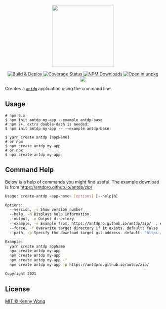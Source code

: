 <p align="center">
  <a href="https://github.com/antdpro/antdp">
    <img width="200" src="https://gw.alipayobjects.com/zos/rmsportal/KDpgvguMpGfqaHPjicRK.svg">
  </a>
</p>

<p align="center">
  <a href="https://github.com/antdpro/create-antdp/actions/workflows/ci.yml">
    <img alt="Build & Deploy" src="https://github.com/antdpro/create-antdp/actions/workflows/ci.yml/badge.svg">
  </a>
  <a href="https://antdpro.github.io/create-antdp/lcov-report/">
    <img alt="Coverage Status" src="https://antdpro.github.io/create-antdp/badges.svg">
  </a>
  <a href="https://www.npmjs.com/package/create-antdp">
    <img alt="NPM Downloads" src="https://img.shields.io/npm/dm/create-antdp.svg?style=flat">
  </a>
  <a href="https://uiwjs.github.io/npm-unpkg/#/pkg/create-antdp/file/README.md">
    <img alt="Open in unpkg" src="https://img.shields.io/badge/Open%20in-unpkg-blue">
  </a>
  <a href="https://www.npmjs.com/package/create-antdp">
    <img src="https://img.shields.io/npm/v/create-antdp.svg">
  </a>
</p>

Creates a [`antdp`](https://github.com/antdpro/antdp) application using the command line.

## Usage

```shell
# npm 6.x
$ npm init antdp my-app --example antdp-base
# npm 7+, extra double-dash is needed:
$ npm init antdp my-app -- --example antdp-base

$ yarn create antdp [appName]
# or npm
$ npm create antdp my-app
# or npx
$ npx create-antdp my-app
```

## Command Help

Below is a help of commands you might find useful. The example download is from https://antdpro.github.io/antdp/zip/

```bash
Usage: create-antdp <app-name> [options] [--help|h]

Options:
  --version, -v Show version number
  --help, -h Displays help information.
  --output, -o Output directory.
  --example, -e Example from: https://antdpro.github.io/antdp/zip/  , default: "antdp-base"
  --force, -f Overwrite target directory if it exists. default: false
  --path, -p Specify the download target git address. default: "https://antdpro.github.io/antdp/zip/"

Example:
  yarn create antdp appName
  npx create-antdp my-app
  npm create antdp my-app
  npm create antdp my-app -f
  npm create antdp my-app -p https://antdpro.github.io/antdp/zip/

Copyright 2021
```

## License

[MIT © Kenny Wong](https://github.com/jaywcjlove)
